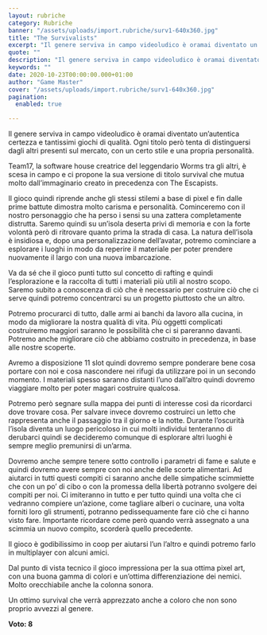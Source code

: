 ```yaml
---
layout: rubriche
category: Rubriche
banner: "/assets/uploads/import.rubriche/surv1-640x360.jpg"
title: "The Survivalists"
excerpt: "Il genere serviva in campo videoludico è oramai diventato un’autentica certezza e tantissimi giochi di qualità. Ogni titolo però tenta di distinguersi dagli altri presenti sul mercato, con un certo stile e una propria personalità. Team17, la software house creatrice del leggendario Worms tra gli altri, è scesa in  campo e ci propone la sua [&hellip"
quote: ""
description: "Il genere serviva in campo videoludico è oramai diventato un’autentica certezza e tantissimi giochi di qualità. Ogni titolo però tenta di distinguersi dagli altri presenti sul mercato, con un certo stile e una propria personalità. Team17, la software house creatrice del leggendario Worms tra gli altri, è scesa in  campo e ci propone la sua [&hellip"
keywords: ""
date: 2020-10-23T00:00:00.000+01:00
author: "Game Master"
cover: "/assets/uploads/import.rubriche/surv1-640x360.jpg"
pagination:
  enabled: true

---
```


Il genere serviva in campo videoludico è oramai diventato un’autentica certezza e tantissimi giochi di qualità. Ogni titolo però tenta di distinguersi dagli altri presenti sul mercato, con un certo stile e una propria personalità.

Team17, la software house creatrice del leggendario Worms tra gli altri, è scesa in campo e ci propone la sua versione di titolo survival che mutua molto dall’immaginario creato in precedenza con The Escapists.

Il gioco quindi riprende anche gli stessi stilemi a base di pixel e fin dalle prime battute dimostra molto carisma e personalità. Cominceremo con il nostro personaggio che ha perso i sensi su una zattera completamente distrutta. Saremo quindi su un’isola deserta privi di memoria e con la forte volontà però di ritrovare quanto prima la strada di casa. La natura dell’isola è insidiosa e, dopo una personalizzazione dell’avatar, potremo cominciare a esplorare i luoghi in modo da reperire il materiale per poter prendere nuovamente il largo con una nuova imbarcazione.

Va da sé che il gioco punti tutto sul concetto di rafting e quindi l’esplorazione e la raccolta di tutti i materiali più utili al nostro scopo. Saremo subito a conoscenza di ciò che è necessario per costruire ciò che ci serve quindi potremo concentrarci su un progetto piuttosto che un altro.

Potremo procurarci di tutto, dalle armi ai banchi da lavoro alla cucina, in modo da migliorare la nostra qualità di vita. Più oggetti complicati costruiremo maggiori saranno le possibilità che ci si pareranno davanti. Potremo anche migliorare ciò che abbiamo costruito in precedenza, in base alle nostre scoperte.

Avremo a disposizione 11 slot quindi dovremo sempre ponderare bene cosa portare con noi e cosa nascondere nei rifugi da utilizzare poi in un secondo momento. I materiali spesso saranno distanti l’uno dall’altro quindi dovremo viaggiare molto per poter magari costruire qualcosa.

Potremo però segnare sulla mappa dei punti di interesse così da ricordarci dove trovare cosa. Per salvare invece dovremo costruirci un letto che rappresenta anche il passaggio tra il giorno e la notte. Durante l’oscurità l’isola diventa un luogo pericoloso in cui molti individui tenteranno di derubarci quindi se decideremo comunque di esplorare altri luoghi è sempre meglio premunirsi di un’arma.

Dovremo anche sempre tenere sotto controllo i parametri di fame e salute e quindi dovremo avere sempre con noi anche delle scorte alimentari. Ad aiutarci in tutti questi compiti ci saranno anche delle simpatiche scimmiette che con un po’ di cibo o con la promessa della libertà potranno svolgere dei compiti per noi. Ci imiteranno in tutto e per tutto quindi una volta che ci vedranno compiere un’azione, come tagliare alberi o cucinare, una volta forniti loro gli strumenti, potranno pedissequamente fare ciò che ci hanno visto fare. Importante ricordare come però quando verrà assegnato a una scimmia un nuovo compito, scorderà quello precedente.

Il gioco è godibilissimo in coop per aiutarsi l’un l’altro e quindi potremo farlo in multiplayer con alcuni amici.

Dal punto di vista tecnico il gioco impressiona per la sua ottima pixel art, con una buona gamma di colori e un’ottima differenziazione dei nemici. Molto orecchiabile anche la colonna sonora.

Un ottimo survival che verrà apprezzato anche a coloro che non sono proprio avvezzi al genere.

**Voto: 8**